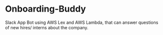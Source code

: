 # Onboarding-Buddy
Slack App Bot using AWS Lex and AWS Lambda, that can answer questions of new hires/ interns about the company.
